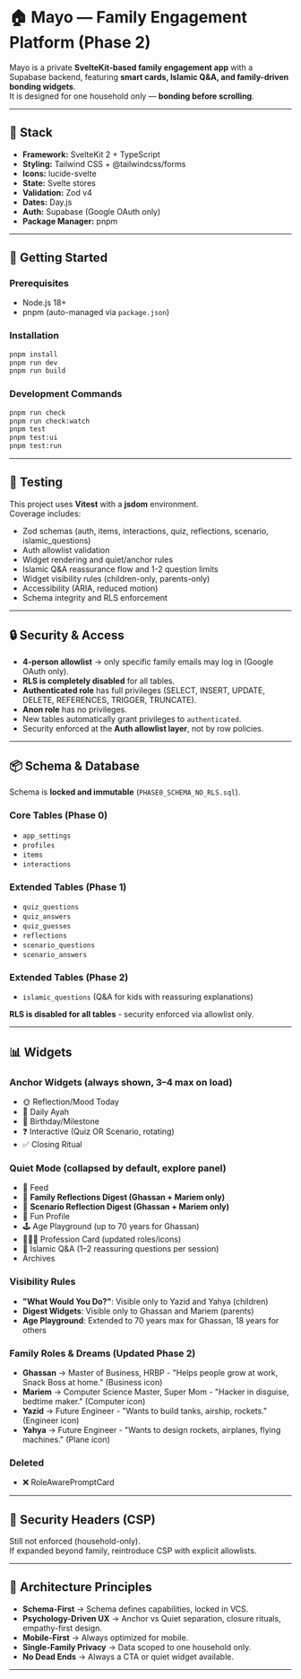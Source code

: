 # 🏠 Mayo — Family Engagement Platform (Phase 2)

Mayo is a private **SvelteKit-based family engagement app** with a Supabase backend, featuring **smart cards, Islamic Q&A, and family-driven bonding widgets**.  
It is designed for one household only — **bonding before scrolling**.  

---

## 🔧 Stack

- **Framework:** SvelteKit 2 + TypeScript  
- **Styling:** Tailwind CSS + @tailwindcss/forms  
- **Icons:** lucide-svelte  
- **State:** Svelte stores  
- **Validation:** Zod v4  
- **Dates:** Day.js  
- **Auth:** Supabase (Google OAuth only)  
- **Package Manager:** pnpm  

---

## 🚀 Getting Started

### Prerequisites
- Node.js 18+  
- pnpm (auto-managed via `package.json`)  

### Installation
```bash
pnpm install
pnpm run dev
pnpm run build
```

### Development Commands
```bash
pnpm run check
pnpm run check:watch
pnpm test
pnpm test:ui
pnpm test:run
```

---

## 🧪 Testing

This project uses **Vitest** with a **jsdom** environment.  
Coverage includes:  
- Zod schemas (auth, items, interactions, quiz, reflections, scenario, islamic_questions)  
- Auth allowlist validation  
- Widget rendering and quiet/anchor rules  
- Islamic Q&A reassurance flow and 1-2 question limits
- Widget visibility rules (children-only, parents-only)  
- Accessibility (ARIA, reduced motion)  
- Schema integrity and RLS enforcement  

---

## 🔒 Security & Access

- **4-person allowlist** → only specific family emails may log in (Google OAuth only).
- **RLS is completely disabled** for all tables.
- **Authenticated role** has full privileges (SELECT, INSERT, UPDATE, DELETE, REFERENCES, TRIGGER, TRUNCATE).
- **Anon role** has no privileges.
- New tables automatically grant privileges to `authenticated`.
- Security enforced at the **Auth allowlist layer**, not by row policies.  

---

## 📦 Schema & Database

Schema is **locked and immutable** (`PHASE0_SCHEMA_NO_RLS.sql`).  

### Core Tables (Phase 0)
- `app_settings`  
- `profiles`  
- `items`  
- `interactions`  

### Extended Tables (Phase 1)
- `quiz_questions`  
- `quiz_answers`  
- `quiz_guesses`  
- `reflections`  
- `scenario_questions`  
- `scenario_answers`  

### Extended Tables (Phase 2)
- `islamic_questions` (Q&A for kids with reassuring explanations)  

**RLS is disabled for all tables** - security enforced via allowlist only.  

---

## 📊 Widgets

### Anchor Widgets (always shown, 3–4 max on load)
- 🌞 Reflection/Mood Today  
- 📖 Daily Ayah  
- 🎂 Birthday/Milestone  
- ❓ Interactive (Quiz OR Scenario, rotating)  
- ✅ Closing Ritual  

### Quiet Mode (collapsed by default, explore panel)
- 📸 Feed  
- 💙 **Family Reflections Digest (Ghassan + Mariem only)**  
- 💙 **Scenario Reflection Digest (Ghassan + Mariem only)**  
- 👤 Fun Profile  
- 🕹️ Age Playground (up to 70 years for Ghassan)  
- 👩‍👩‍👦 Profession Card (updated roles/icons)  
- 🕌 Islamic Q&A (1–2 reassuring questions per session)  
- Archives  

### Visibility Rules
- **"What Would You Do?"**: Visible only to Yazid and Yahya (children)
- **Digest Widgets**: Visible only to Ghassan and Mariem (parents)
- **Age Playground**: Extended to 70 years max for Ghassan, 18 years for others  

### Family Roles & Dreams (Updated Phase 2)
- **Ghassan** → Master of Business, HRBP - "Helps people grow at work, Snack Boss at home." (Business icon)
- **Mariem** → Computer Science Master, Super Mom - "Hacker in disguise, bedtime maker." (Computer icon)  
- **Yazid** → Future Engineer - "Wants to build tanks, airship, rockets." (Engineer icon)
- **Yahya** → Future Engineer - "Wants to design rockets, airplanes, flying machines." (Plane icon)

### Deleted
- ❌ RoleAwarePromptCard  

---

## 🔐 Security Headers (CSP)

Still not enforced (household-only).  
If expanded beyond family, reintroduce CSP with explicit allowlists.  

---

## 🧱 Architecture Principles

- **Schema-First** → Schema defines capabilities, locked in VCS.  
- **Psychology-Driven UX** → Anchor vs Quiet separation, closure rituals, empathy-first design.  
- **Mobile-First** → Always optimized for mobile.  
- **Single-Family Privacy** → Data scoped to one household only.  
- **No Dead Ends** → Always a CTA or quiet widget available.  

---

